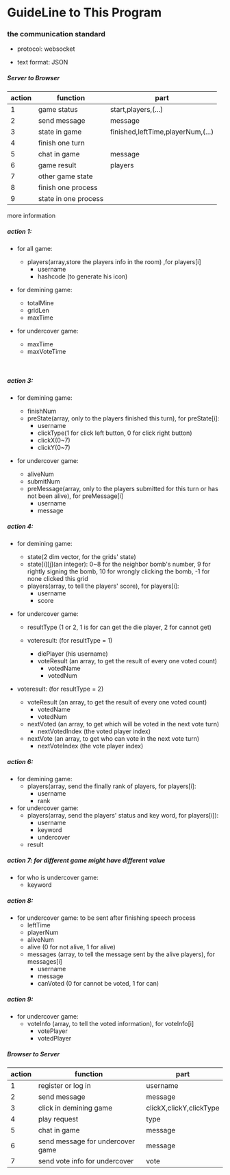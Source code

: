 # GuideLine to This Program

### the communication standard

- protocol: websocket


- text format: JSON

##### Server to Browser

| action | function             | part                              |
| ------ | -------------------- | --------------------------------- |
| 1      | game status          | start,players,(...)               |
| 2      | send message         | message                           |
| 3      | state in game        | finished,leftTime,playerNum,(...) |
| 4      | finish one turn      |                                   |
| 5      | chat in game         | message                           |
| 6      | game result          | players                           |
| 7      | other game state     |                                   |
| 8      | finish one process   |                                   |
| 9      | state in one process |                                   |

more information

##### action 1: 

- for all game:

  - players(array,store the players info in the room) ,for players[i]
    - username
    - hashcode (to generate his icon)

- for demining game:

  - totalMine
  - gridLen
  - maxTime

- for undercover game:

  - maxTime
  - maxVoteTime

  ​



##### action 3:

- for demining game:
  - finishNum
  - preState(array, only to the players finished this turn), for preState[i]:
    - username
    - clickType(1 for click left button, 0 for click right button)
    - clickX(0~7)
    - clickY(0~7)


- for undercover game:
  - aliveNum
  - submitNum
  - preMessage(array, only to the players submitted for this turn or has not been alive), for preMessage[i]
    - username
    - message



##### action 4: 

- for demining game:

  - state(2 dim vector, for the grids' state)
  - state[i]\[j](an integer): 0~8 for the neighbor bomb's number, 9 for rightly signing the bomb, 10 for wrongly clicking the bomb, -1 for none clicked this grid
  - players(array, to tell the players' score), for players[i]:
    - username
    - score

- for undercover game:

  - resultType (1 or 2, 1 is for can get the die player, 2 for cannot get)


  - voteresult: (for resultType = 1)
    - diePlayer (his username)
    - voteResult (an array, to get the result of every one voted count)
      - votedName
      - votedNum
- voteresult: (for resultType = 2)
  - voteResult (an array, to get the result of every one voted count)
    - votedName
    - votedNum
  - nextVoted (an array, to get which will be voted in the next vote turn)
    - nextVotedIndex (the voted player index)
  - nextVote (an array, to get who can vote in the next vote turn)
    - nextVoteIndex (the vote player index)



##### action 6:

- for demining game:
  - players(array, send the finally rank of players, for players[i]:
    - username
    - rank
- for undercover game:
  - players(array, send the players' status and key word, for players[i]):
    - username
    - keyword
    - undercover
  - result



##### action 7: for different game might have different value

- for who is undercover game:
  - keyword




##### action 8: 

- for undercover game: to be sent after finishing speech process
  - leftTime
  - playerNum
  - aliveNum
  - alive (0 for not alive, 1 for alive)
  - messages (array, to tell the message sent by the alive players), for messages[i]
    - username
    - message
    - canVoted (0 for cannot be voted, 1 for can)




##### action 9:

- for undercover game:
  - voteInfo (array, to tell the voted information), for voteInfo[i]
    - votePlayer
    - votedPlayer

##### Browser to Server

| action | function                         | part                    |
| ------ | -------------------------------- | ----------------------- |
| 1      | register or log in               | username                |
| 2      | send message                     | message                 |
| 3      | click in demining game           | clickX,clickY,clickType |
| 4      | play request                     | type                    |
| 5      | chat in game                     | message                 |
| 6      | send message for undercover game | message                 |
| 7      | send vote info for undercover    | vote                    |

